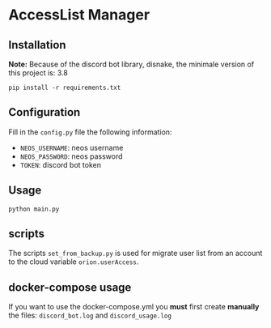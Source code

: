 # AccessList Manager

## Installation

**Note:** Because of the discord bot library, disnake, the minimale version
of this project is: 3.8

```
pip install -r requirements.txt
```

## Configuration

Fill in the `config.py` file the following information:
- `NEOS_USERNAME`: neos username
- `NEOS_PASSWORD`: neos password
- `TOKEN`: discord bot token

## Usage

```
python main.py
```

## scripts

The scripts `set_from_backup.py` is used for migrate user list from an account
to the cloud variable `orion.userAccess`.

## docker-compose usage

If you want to use the docker-compose.yml you **must** first create **manually**
the files: `discord_bot.log` and `discord_usage.log`
